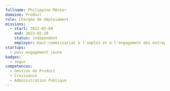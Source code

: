 ```yaml
---
fullname: Philippine Ménier
domaine: Produit
role: Chargée de déploiement
missions:
  - start: 2022-05-09
    end: 2023-02-28
    status: independent
    employer: Haut-commissariat à l'emploi et à l'engagement des entreprises
startups:
  - pass.engagement.jeune
badges:
  - segur
competences:
  - Gestion de Produit
  - Croissance
  - Administration Publique
---
```

